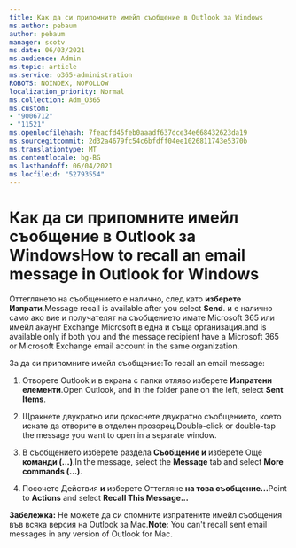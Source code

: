 ```yaml
---
title: Как да си припомните имейл съобщение в Outlook за Windows
ms.author: pebaum
author: pebaum
manager: scotv
ms.date: 06/03/2021
ms.audience: Admin
ms.topic: article
ms.service: o365-administration
ROBOTS: NOINDEX, NOFOLLOW
localization_priority: Normal
ms.collection: Adm_O365
ms.custom:
- "9006712"
- "11521"
ms.openlocfilehash: 7feacfd45feb0aaadf637dce34e668432623da19
ms.sourcegitcommit: 2d32a4679fc54c6bfdff04ee1026811743e5370b
ms.translationtype: MT
ms.contentlocale: bg-BG
ms.lasthandoff: 06/04/2021
ms.locfileid: "52793554"
---
```

# <a name="how-to-recall-an-email-message-in-outlook-for-windows"></a><span data-ttu-id="6e7b0-102">Как да си припомните имейл съобщение в Outlook за Windows</span><span class="sxs-lookup"><span data-stu-id="6e7b0-102">How to recall an email message in Outlook for Windows</span></span>

<span data-ttu-id="6e7b0-103">Оттеглянето на съобщението е налично, след като **изберете Изпрати**.</span><span class="sxs-lookup"><span data-stu-id="6e7b0-103">Message recall is available after you select **Send**.</span></span> <span data-ttu-id="6e7b0-104">и е налично само ако вие и получателят на съобщението имате Microsoft 365 или имейл акаунт Exchange Microsoft в една и съща организация.</span><span class="sxs-lookup"><span data-stu-id="6e7b0-104">and is available only if both you and the message recipient have a Microsoft 365 or Microsoft Exchange email account in the same organization.</span></span> 

<span data-ttu-id="6e7b0-105">За да си припомните имейл съобщение:</span><span class="sxs-lookup"><span data-stu-id="6e7b0-105">To recall an email message:</span></span>

1. <span data-ttu-id="6e7b0-106">Отворете Outlook и в екрана с папки отляво изберете **Изпратени елементи**.</span><span class="sxs-lookup"><span data-stu-id="6e7b0-106">Open Outlook, and in the folder pane on the left, select **Sent Items**.</span></span>

1. <span data-ttu-id="6e7b0-107">Щракнете двукратно или докоснете двукратно съобщението, което искате да отворите в отделен прозорец.</span><span class="sxs-lookup"><span data-stu-id="6e7b0-107">Double-click or double-tap the message you want to open in a separate window.</span></span>

1. <span data-ttu-id="6e7b0-108">В съобщението изберете раздела **Съобщение и** изберете Още **команди (...)**.</span><span class="sxs-lookup"><span data-stu-id="6e7b0-108">In the message, select the **Message** tab and select **More commands (...)**.</span></span>

1. <span data-ttu-id="6e7b0-109">Посочете Действия **и** изберете Оттегляне **на това съобщение...**</span><span class="sxs-lookup"><span data-stu-id="6e7b0-109">Point to **Actions** and select **Recall This Message...**</span></span>

<span data-ttu-id="6e7b0-110">**Забележка:** Не можете да си спомните изпратените имейл съобщения във всяка версия на Outlook за Mac.</span><span class="sxs-lookup"><span data-stu-id="6e7b0-110">**Note**: You can't recall sent email messages in any version of Outlook for Mac.</span></span>